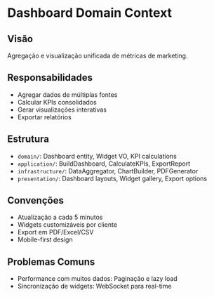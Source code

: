 # Dashboard Domain Context

## Visão
Agregação e visualização unificada de métricas de marketing.

## Responsabilidades
- Agregar dados de múltiplas fontes
- Calcular KPIs consolidados
- Gerar visualizações interativas
- Exportar relatórios

## Estrutura
- `domain/`: Dashboard entity, Widget VO, KPI calculations
- `application/`: BuildDashboard, CalculateKPIs, ExportReport
- `infrastructure/`: DataAggregator, ChartBuilder, PDFGenerator
- `presentation/`: Dashboard layouts, Widget gallery, Export options

## Convenções
- Atualização a cada 5 minutos
- Widgets customizáveis por cliente
- Export em PDF/Excel/CSV
- Mobile-first design

## Problemas Comuns
- Performance com muitos dados: Paginação e lazy load
- Sincronização de widgets: WebSocket para real-time